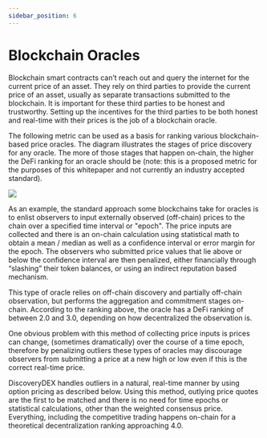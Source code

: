 ```yaml
---
sidebar_position: 6
---
```


# Blockchain Oracles

Blockchain smart contracts can’t reach out and query the internet for the current price of an asset. They rely on third parties to provide the current price of an asset, usually as separate transactions submitted to the blockchain.  It is important for these third parties to be honest and trustworthy.  Setting up the incentives for the third parties to be both honest and real-time with their prices is the job of a blockchain oracle.

The following metric can be used as a basis for ranking various blockchain-based price oracles. The diagram illustrates the stages of price discovery for any oracle. The more of those stages that happen on-chain, the higher the DeFi ranking for an oracle should be (note: this is a proposed metric for the purposes of this whitepaper and not currently an industry accepted standard).

![](https://i.imgur.com/D3bPAL0.png)

As an example, the standard approach some blockchains take for oracles is to enlist observers to input externally observed (off-chain) prices to the chain over a specified time interval or "epoch". The price inputs are collected and there is an on-chain calculation using statistical math to obtain a mean / median as well as a confidence interval or error margin for the epoch.  The observers who submitted price values that lie above or below the confidence interval are then penalized, either financially through “slashing” their token balances, or using an indirect reputation based mechanism.

This type of oracle relies on off-chain discovery and partially off-chain observation, but performs the aggregation and commitment stages on-chain.  According to the ranking above, the oracle has a DeFi ranking of between 2.0 and 3.0, depending on how decentralized the observation is.

One obvious problem with this method of collecting price inputs is prices can change, (sometimes dramatically) over the course of a time epoch, therefore by penalizing outliers these types of oracles may discourage observers from submitting a price at a new high or low even if this is the correct real-time price.

DiscoveryDEX handles outliers in a natural, real-time manner by using option pricing as described below.  Using this method, outlying price quotes are the first to be matched and there is no need for time epochs or statistical calculations, other than the weighted consensus price.  Everything, including the competitive trading happens on-chain for a theoretical decentralization ranking approaching 4.0.
